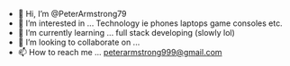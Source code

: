 - 👋 Hi, I’m @PeterArmstrong79
- 👀 I’m interested in ... Technology ie phones laptops game consoles etc.
- 🌱 I’m currently learning ... full stack developing (slowly lol)
- 💞️ I’m looking to collaborate on ...
- 📫 How to reach me ... peterarmstrong999@gmail.com

<!---
chrunchypedro/chrunchypedro is a ✨ special ✨ repository because its `README.md` (this file) appears on your GitHub profile.
You can click the Preview link to take a look at your changes.
--->
